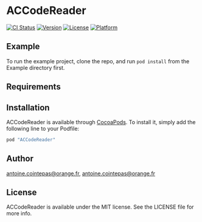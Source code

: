 # ACCodeReader

[![CI Status](http://img.shields.io/travis/antoine.cointepas@orange.fr/ACCodeReader.svg?style=flat)](https://travis-ci.org/antoine.cointepas@orange.fr/ACCodeReader)
[![Version](https://img.shields.io/cocoapods/v/ACCodeReader.svg?style=flat)](http://cocoapods.org/pods/ACCodeReader)
[![License](https://img.shields.io/cocoapods/l/ACCodeReader.svg?style=flat)](http://cocoapods.org/pods/ACCodeReader)
[![Platform](https://img.shields.io/cocoapods/p/ACCodeReader.svg?style=flat)](http://cocoapods.org/pods/ACCodeReader)

## Example

To run the example project, clone the repo, and run `pod install` from the Example directory first.

## Requirements

## Installation

ACCodeReader is available through [CocoaPods](http://cocoapods.org). To install
it, simply add the following line to your Podfile:

```ruby
pod "ACCodeReader"
```

## Author

antoine.cointepas@orange.fr, antoine.cointepas@orange.fr

## License

ACCodeReader is available under the MIT license. See the LICENSE file for more info.
